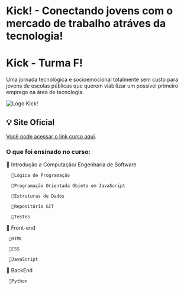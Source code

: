 # Kick! - Conectando jovens com o mercado de trabalho atráves da tecnologia!

# Kick - Turma F!

Uma jornada tecnológica e socioemocional totalmente sem custo para jovens de escolas públicas que querem viabilizar um possível primeiro emprego na área de tecnologia.

![Logo Kick!](https://user-images.githubusercontent.com/107266212/226764247-b7ad3e68-c79c-49fa-8b52-c43b1df53d07.jpg)


## 💡 Site Oficial
[Você pode acessar o link curso aqui](https://soukick.com.br/).

### O que foi ensinado no curso:

📌 Introdução a Computação/ Engenharia de Software
  
      📍Lógica de Programação

      📍Programação Orientada Objeto em JavaScript
    
      📍Estruturas de Dados
  
      📍Repositório GIT
  
      📍Testes
  
  

📌 Front-end 

     📍HTML
  
     📍CSS
  
     📍JavaScript
  

  📌 BackEnd 
  
     📍Python
  

  
